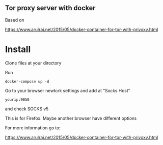 ## Tor proxy server with docker 

Based on 

https://www.arulraj.net/2015/05/docker-container-for-tor-with-privoxy.html

# Install

Clone files at your directory

Run

```
docker-compose up -d
```

Go to your browser newtork settings and add at "Socks Host"
```
yourip:9050
```

and check SOCKS v5

This is for Firefox. Maybe another browser have different options

For more information go to:

https://www.arulraj.net/2015/05/docker-container-for-tor-with-privoxy.html

